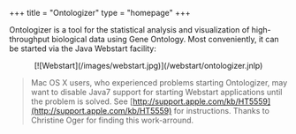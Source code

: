 +++
title = "Ontologizer"
type = "homepage"
+++

Ontologizer is a tool for the statistical analysis and visualization of high-throughput biological
data using Gene Ontology. Most conveniently, it can be started via the Java Webstart facility:

<center>
[![Webstart](/images/webstart.jpg)](/webstart/ontologizer.jnlp)
</center>

>Mac OS X users, who experienced problems starting Ontologizer, may want to disable Java7 support for starting Webstart applications until the problem is solved. See [http://support.apple.com/kb/HT5559](http://support.apple.com/kb/HT5559) for instructions. Thanks to Christine Oger for finding this work-arround.


